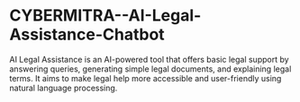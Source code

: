 # CYBERMITRA--AI-Legal-Assistance-Chatbot
AI Legal Assistance is an AI-powered tool that offers basic legal support by answering queries, generating simple legal documents, and explaining legal terms. It aims to make legal help more accessible and user-friendly using natural language processing.

